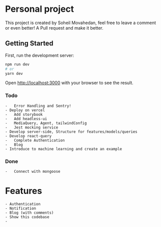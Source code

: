 # Personal project

This project is created by Soheil Movahedan, feel free to leave
a comment or even better! A Pull request and make it better.

## Getting Started

First, run the development server:

```bash
npm run dev
# or
yarn dev
```

Open [http://localhost:3000](http://localhost:3000) with your browser to see the result.

### Todo
	-	Error Handling and Sentry!
	- Deploy on vercel
	-	Add storybook
	-	Add headless-ui
	-	MediaQuery, Agent, tailwindConfig
	-	Jest mocking service
	- Develop server-side, Structure for features/models/queries
	- Develop react-query
	-	Complete Authentication
	-	Blog
	- Introduce to machine learning and create an example

### Done
	-	Connect with mongoose

# Features

	- Authentication
	- Notification
	- Blog (with comments)
	- Show this codebase
	- 
	
